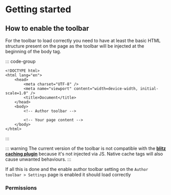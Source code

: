# Getting started

## How to enable the toolbar

For the toolbar to load correctly you need to have at least the basic HTML structure present on the page as the toolbar will be injected at the beginning of the body tag.

::: code-group

```twig[index.twig]
<!DOCTYPE html>
<html lang="en">
	<head>
		<meta charset="UTF-8" />
		<meta name="viewport" content="width=device-width, initial-scale=1.0" />
		<title>Document</title>
	</head>
	<body>
		<!-- Author toolbar -->

		<!-- Your page content -->
	</body>
</html>
```

:::

::: warning
The current version of the toolbar is not compatible with the <u>**blitz caching plugin**</u> because it's not injected via JS. Native cache tags will also cause unwanted behaviours.
:::

If all this is done and the enable author toolbar setting on the `Author toolbar > Settings` page is enabled it should load correctly

### Permissions
